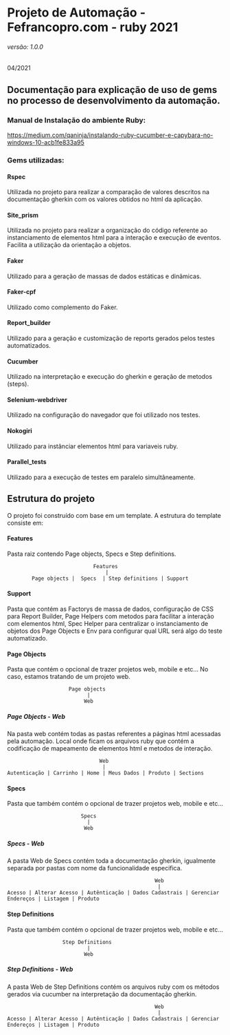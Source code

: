 # Projeto de Automação - Fefrancopro.com - ruby 2021
###### versão: 1.0.0

04/2021
## Documentação para explicação de uso de gems no processo de desenvolvimento da automação.

### Manual de Instalação do ambiente Ruby:
https://medium.com/qaninja/instalando-ruby-cucumber-e-capybara-no-windows-10-acb1fe833a95

### Gems utilizadas:

#### Rspec
  Utilizada no projeto para realizar a comparação de valores descritos na documentação gherkin com os valores obtidos no html da aplicação.
#### Site_prism
  Utilizada no projeto para realizar a organização do código referente ao instanciamento de elementos html para a interação e execução de eventos. Facilita a utilização da orientação a objetos.
#### Faker
  Utilizado para a geração de massas de dados estáticas e dinâmicas.
#### Faker-cpf
  Utilizado como complemento do Faker.
#### Report_builder
  Utilizado para a geração e customização de reports gerados pelos testes automatizados.
#### Cucumber
  Utilizado na interpretação e execução do gherkin e geração de metodos (steps).
#### Selenium-webdriver
  Utilizado na configuração do navegador que foi utilizado nos testes.
#### Nokogiri
  Utilizado para instânciar elementos html para variaveis ruby.
#### Parallel_tests
  Utilizado para a execução de testes em paralelo simultâneamente.

## Estrutura do projeto

O projeto foi construído com base em um template. A estrutura do template consiste em:
#### Features
Pasta raiz contendo Page objects, Specs e Step definitions.

                                Features
                                    |
            Page objects |  Specs  | Step definitions | Support

#### Support
Pasta que contém as Factorys de massa de dados, configuração de CSS para Report Builder, Page Helpers com metodos para facilitar a interação com elementos html, Spec Helper para centralizar o instanciamento de objetos dos Page Objects e Env para configurar qual URL será algo do teste automatizado.

#### Page Objects
Pasta que contém o opcional de trazer projetos web, mobile e etc... No caso, estamos tratando de um projeto web.

                        Page objects
                              |
                             Web
##### Page Objects - Web
Na pasta web contém todas as pastas referentes a páginas html acessadas pela automação. Local onde ficam os arquivos ruby que contém a codificação de mapeamento de elementos html e metodos de interação.

                                  Web
                                   |
    Autenticação | Carrinho | Home | Meus Dados | Produto | Sections

#### Specs
Pasta que também contém o opcional de trazer projetos web, mobile e etc...

                            Specs
                              |
                             Web
##### Specs - Web
A pasta Web de Specs contém toda a documentação gherkin, igualmente separada por pastas com nome da funcionalidade especifica.

                                                    Web
                                                     |
    Acesso | Alterar Acesso | Autênticação | Dados Cadastrais | Gerenciar Endereços | Listagem | Produto
#### Step Definitions
Pasta que também contém o opcional de trazer projetos web, mobile e etc...

                      Step Definitions
                              |
                             Web
##### Step Definitions - Web
A pasta Web de Step Definitions contém os arquivos ruby com os métodos gerados via cucumber na interpretação da documentação gherkin.

                                                    Web
                                                     |
    Acesso | Alterar Acesso | Autênticação | Dados Cadastrais | Gerenciar Endereços | Listagem | Produto
